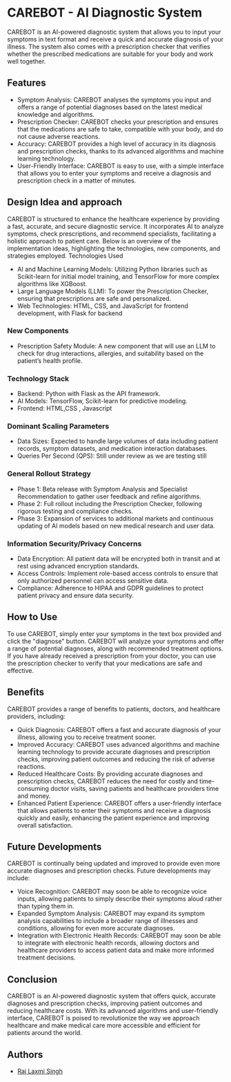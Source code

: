 # CAREBOT - AI Diagnostic System
CAREBOT is an AI-powered diagnostic system that allows you to input your symptoms in text format and receive a quick and accurate diagnosis of your illness. The system also comes with a prescription checker that verifies whether the prescribed medications are suitable for your body and work well together.

## Features
* Symptom Analysis: CAREBOT analyses the symptoms you input and offers a range of potential diagnoses based on the latest medical knowledge and algorithms.
* Prescription Checker: CAREBOT checks your prescription and ensures that the medications are safe to take, compatible with your body, and do not cause adverse reactions.
* Accuracy: CAREBOT provides a high level of accuracy in its diagnosis and prescription checks, thanks to its advanced algorithms and machine learning technology.
* User-Friendly Interface: CAREBOT is easy to use, with a simple interface that allows you to enter your symptoms and receive a diagnosis and prescription check in a matter of minutes.
## Design Idea and approach
CAREBOT is structured to enhance the healthcare experience by providing a fast, accurate, and secure diagnostic service. It incorporates AI to analyze symptoms, check prescriptions, and recommend specialists, facilitating a holistic approach to patient care. Below is an overview of the implementation ideas, highlighting the technologies, new components, and strategies employed.
 Technologies Used
* AI and Machine Learning Models: Utilizing Python libraries such as Scikit-learn for initial model training, and TensorFlow for more complex algorithms like XGBoost.
* Large Language Models (LLM): To power the Prescription Checker, ensuring that prescriptions are safe and personalized.
* Web Technologies: HTML, CSS, and JavaScript for frontend development, with Flask for backend
### New Components
* Prescription Safety Module: A new component that will use an LLM to check for drug interactions, allergies, and suitability based on the patient’s health profile.
### Technology Stack
* Backend: Python with Flask as the API framework.
* AI Models: TensorFlow, Scikit-learn for predictive modeling.
* Frontend: HTML,CSS , Javascript
### Dominant Scaling Parameters
* Data Sizes: Expected to handle large volumes of data including patient records, symptom datasets, and medication interaction databases.
* Queries Per Second (QPS): Still under review as we are testing still
### General Rollout Strategy
* Phase 1: Beta release with Symptom Analysis and Specialist Recommendation to gather user feedback and refine algorithms.
* Phase 2: Full rollout including the Prescription Checker, following rigorous testing and compliance checks.
* Phase 3: Expansion of services to additional markets and continuous updating of AI models based on new medical research and user data.
### Information Security/Privacy Concerns
* Data Encryption: All patient data will be encrypted both in transit and at rest using advanced encryption standards.
* Access Controls: Implement role-based access controls to ensure that only authorized personnel can access sensitive data.
* Compliance: Adherence to HIPAA and GDPR guidelines to protect patient privacy and ensure data security.

## How to Use
To use CAREBOT, simply enter your symptoms in the text box provided and click the "diagnose" button. CAREBOT will analyze your symptoms and offer a range of potential diagnoses, along with recommended treatment options. If you have already received a prescription from your doctor, you can use the prescription checker to verify that your medications are safe and effective.

## Benefits
CAREBOT provides a range of benefits to patients, doctors, and healthcare providers, including:

* Quick Diagnosis: CAREBOT offers a fast and accurate diagnosis of your illness, allowing you to receive treatment sooner.
* Improved Accuracy: CAREBOT uses advanced algorithms and machine learning technology to provide accurate diagnoses and prescription checks, improving patient outcomes and reducing the risk of adverse reactions.
* Reduced Healthcare Costs: By providing accurate diagnoses and prescription checks, CAREBOT reduces the need for costly and time-consuming doctor visits, saving patients and healthcare providers time and money.
* Enhanced Patient Experience: CAREBOT offers a user-friendly interface that allows patients to enter their symptoms and receive a diagnosis quickly and easily, enhancing the patient experience and improving overall satisfaction.

## Future Developments
CAREBOT is continually being updated and improved to provide even more accurate diagnoses and prescription checks. Future developments may include:

* Voice Recognition: CAREBOT may soon be able to recognize voice inputs, allowing patients to simply describe their symptoms aloud rather than typing them in.
* Expanded Symptom Analysis: CAREBOT may expand its symptom analysis capabilities to include a broader range of illnesses and conditions, allowing for even more accurate diagnoses.
* Integration with Electronic Health Records: CAREBOT may soon be able to integrate with electronic health records, allowing doctors and healthcare providers to access patient data and make more informed treatment decisions.

## Conclusion
CAREBOT is an AI-powered diagnostic system that offers quick, accurate diagnoses and prescription checks, improving patient outcomes and reducing healthcare costs. With its advanced algorithms and user-friendly interface, CAREBOT is poised to revolutionize the way we approach healthcare and make medical care more accessible and efficient for patients around the world.

## Authors
* [Raj Laxmi Singh](https://github.com/Rajlaxmisingh)

